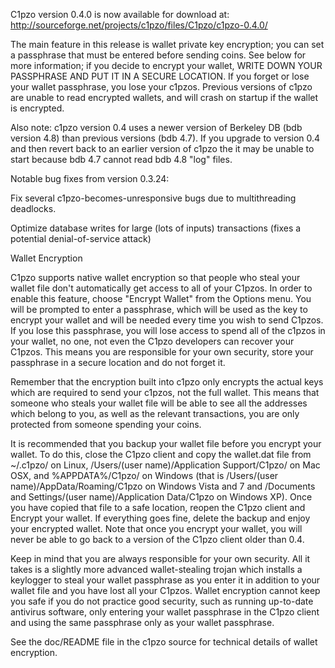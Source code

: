 C1pzo version 0.4.0 is now available for download at:
http://sourceforge.net/projects/c1pzo/files/C1pzo/c1pzo-0.4.0/

The main feature in this release is wallet private key encryption;
you can set a passphrase that must be entered before sending coins.
See below for more information; if you decide to encrypt your wallet,
WRITE DOWN YOUR PASSPHRASE AND PUT IT IN A SECURE LOCATION. If you
forget or lose your wallet passphrase, you lose your c1pzos.
Previous versions of c1pzo are unable to read encrypted wallets,
and will crash on startup if the wallet is encrypted.

Also note: c1pzo version 0.4 uses a newer version of Berkeley DB
(bdb version 4.8) than previous versions (bdb 4.7). If you upgrade
to version 0.4 and then revert back to an earlier version of c1pzo
the it may be unable to start because bdb 4.7 cannot read bdb 4.8
"log" files.


Notable bug fixes from version 0.3.24:

Fix several c1pzo-becomes-unresponsive bugs due to multithreading
deadlocks.

Optimize database writes for large (lots of inputs) transactions
(fixes a potential denial-of-service attack)


Wallet Encryption

C1pzo supports native wallet encryption so that people who steal your
wallet file don't automatically get access to all of your C1pzos.
In order to enable this feature, choose "Encrypt Wallet" from the
Options menu.  You will be prompted to enter a passphrase, which
will be used as the key to encrypt your wallet and will be needed
every time you wish to send C1pzos.  If you lose this passphrase,
you will lose access to spend all of the c1pzos in your wallet,
no one, not even the C1pzo developers can recover your C1pzos.
This means you are responsible for your own security, store your
passphrase in a secure location and do not forget it.

Remember that the encryption built into c1pzo only encrypts the
actual keys which are required to send your c1pzos, not the full
wallet.  This means that someone who steals your wallet file will
be able to see all the addresses which belong to you, as well as the
relevant transactions, you are only protected from someone spending
your coins.

It is recommended that you backup your wallet file before you
encrypt your wallet.  To do this, close the C1pzo client and
copy the wallet.dat file from ~/.c1pzo/ on Linux, /Users/(user
name)/Application Support/C1pzo/ on Mac OSX, and %APPDATA%/C1pzo/
on Windows (that is /Users/(user name)/AppData/Roaming/C1pzo on
Windows Vista and 7 and /Documents and Settings/(user name)/Application
Data/C1pzo on Windows XP).  Once you have copied that file to a
safe location, reopen the C1pzo client and Encrypt your wallet.
If everything goes fine, delete the backup and enjoy your encrypted
wallet.  Note that once you encrypt your wallet, you will never be
able to go back to a version of the C1pzo client older than 0.4.

Keep in mind that you are always responsible for your own security.
All it takes is a slightly more advanced wallet-stealing trojan which
installs a keylogger to steal your wallet passphrase as you enter it
in addition to your wallet file and you have lost all your C1pzos.
Wallet encryption cannot keep you safe if you do not practice
good security, such as running up-to-date antivirus software, only
entering your wallet passphrase in the C1pzo client and using the
same passphrase only as your wallet passphrase.

See the doc/README file in the c1pzo source for technical details
of wallet encryption.

